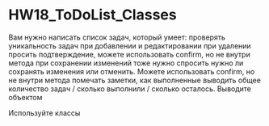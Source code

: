 # HW18_ToDoList_Classes

Вам нужно написать список задач, который умеет:
проверять уникальность задач при добавлении и редактировании
при удалении просить подтверждение, можете использовать confirm, но не внутри метода
при сохранении изменений тоже нужно спросить нужно ли сохранять изменения или отменить. Можете использовать confirm, но не внутри метода
помечать заметки, как выполненные
выводить общее количество задач / сколько выполнили / сколько осталось. Выводите объектом

Используйте классы
